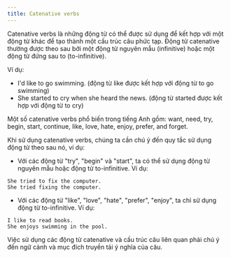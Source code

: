 ```yaml
---
title: Catenative verbs
---
```



Catenative verbs là những động từ có thể được sử dụng để kết hợp với một động từ khác để tạo thành một cấu trúc câu phức tạp. Động từ catenative thường được theo sau bởi một động từ nguyên mẫu (infinitive) hoặc một động từ đứng sau to (to-infinitive).

Ví dụ:

- I'd like to go swimming. (động từ like được kết hợp với động từ to go swimming)
- She started to cry when she heard the news. (động từ started được kết hợp với động từ to cry)

Một số catenative verbs phổ biến trong tiếng Anh gồm: want, need, try, begin, start, continue, like, love, hate, enjoy, prefer, and forget.

Khi sử dụng catenative verbs, chúng ta cần chú ý đến quy tắc sử dụng động từ theo sau nó, ví dụ:

- Với các động từ "try", "begin" và "start", ta có thể sử dụng động từ nguyên mẫu hoặc động từ to-infinitive. Ví dụ:

```
She tried to fix the computer.
She tried fixing the computer.
```

- Với các động từ "like", "love", "hate", "prefer", "enjoy", ta chỉ sử dụng động từ to-infinitive. Ví dụ:

```
I like to read books.
She enjoys swimming in the pool.
```

Việc sử dụng các động từ catenative và cấu trúc câu liên quan phải chú ý đến ngữ cảnh và mục đích truyền tải ý nghĩa của câu.
